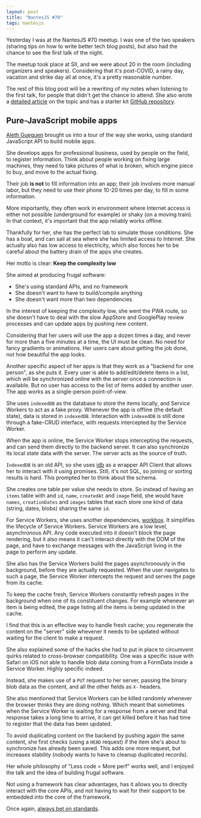 ```yaml
---
layout: post
title: "NantesJS #70"
tags: nantesjs
---
```


Yesterday I was at the NantesJS #70 meetup. I was one of the two speakers
(sharing tips on how to write better tech blog posts), but also had the chance
to see the first talk of the night.

The meetup took place at SII, and we were about 20 in the room (including
organizers and speakers). Considering that it's post-COVID, a rainy day,
vacation and strike day all at once, it's a pretty reasonable number.

The rest of this blog post will be a rewriting of my notes when listening to the
first talk, for people that didn't get the chance to attend. She also wrote
a [detailed
article](https://alethgueguen.com/how-to-build-a-pwa-in-pure-javascript-a-compilation-of-insights-and-pratices)
on the topic and has a starter kit [GitHub
repository](https://github.com/planeth44/pure-JS-PWA).

## Pure-JavaScript mobile apps

[Aleth Gueguen](https://alethgueguen.com/) brought us into a tour of the way she
works, using standard JavaScript API to build mobile apps.

She develops apps for professional business, used by people on the field, to
register information. Think about people working on fixing large machines, they
need to take pictures of what is broken, which engine piece to buy, and move to
the actual fixing.

Their job **is not** to fill information into an app; their job involves more
manual labor, but they need to use their phone 10-20 times per day, to fill in
some information.

More importantly, they often work in environment where Internet access is either
not possible (underground for example) or shaky (on a moving train). In
that context, it's important that the app reliably works offline.

Thankfully for her, she has the perfect lab to simulate those conditions. She
has a boat, and can sail at sea where she has limited access to Internet.
She actually also has low access to electricity, which also forces her to
be careful about the battery drain of the apps she creates.

Her motto is clear: **Keep the complexity low**

She aimed at producing frugal software:

- She's using standard APIs, and no framework
- She doesn't want to have to build/compile anything
- She doesn't want more than two dependencies

In the interest of keeping the complexity low, she went the PWA route, so she
doesn't have to deal with the slow AppStore and GooglePlay review processes and
can update apps by pushing new content.

Considering that her users will use the app a dozen times a day, and never for
more than a five minutes at a time, the UI must be clean. No need for fancy
gradients or animations. Her users care about getting the job done, not how
beautiful the app looks.

Another specific aspect of her apps is that they work as a "backend for one
person", as she puts it. Every user is able to add/edit/delete items in a list,
which will be synchronized online with the server once a connection is available.
But no user has access to the list of items added by another user. The app works
as a single-person point-of-view.

She uses `indexedDB` as the database to store the items locally, and Service
Workers to act as a fake proxy. Whenever the app is offline (the default state),
data is stored in `indexedDB`. Interaction with `indexedDB` is still done through
a fake-CRUD interface, with requests intercepted by the Service Worker.

When the app is online, the Service Worker stops intercepting the requests, and
can send them directly to the backend server. It can also synchronize its local
state data with the server. The server acts as the source of truth.

`IndexedDB` is an old API, so she uses
[idb](https://github.com/jakearchibald/idb) as a wrapper API Client that allows
her to interact with it using promises. Still, it's not SQL, so joining or
sorting results is hard. This prompted her to think about the schema.

She creates one table per value she needs to store. So instead of having an
`items` table with and `id`, `name`, `createdAt` and `image` field, she would have
`names`, `creationDates` and `images` tables that each store one kind of data
(string, dates, blobs) sharing the same `id`.

For Service Workers, she uses another dependencies,
[workbox](https://developer.chrome.com/docs/workbox/). It simplifies the
lifecycle of Service Workers. Service Workers are a low level, asynchronous API.
Any code executed into it doesn't block the page rendering, but it also means it
can't interact directly with the DOM of the page, and have to exchange messages
with the JavaScript living in the page to perform any update.

She also has the Service Workers build the pages asynchronously in the
background, before they are actually requested. When the user navigates to such
a page, the Service Worker intercepts the request and serves the page from its
cache.

To keep the cache fresh, Service Workers constantly refresh pages in the
background when one of its constituent changes. For example whenever an item is
being edited, the page listing all the items is being updated in the cache.

I find that this is an effective way to handle fresh cache; you regenerate the
content on the "server" side whevener it needs to be updated without waiting for
the client to make a request.

She also explained some of the hacks she had to put in place to circumvent
quirks related to cross-browser compatibility. One was a specific issue
with Safari on iOS not able to handle blob data coming from a FormData inside
a Service Worker. Highly specific indeed.

Instead, she makes use of a `PUT` request to her server, passing the binary blob
data as the content, and all the other fields as `X-` headers.

She also mentioned that Service Workers can be killed randomly whenever the
browser thinks they are doing nothing. Which meant that sometimes when the
Service Worker is waiting for a response from a server and that response takes
a long time to arrive, it can get killed before it has had time to register that
the data has been updated.

To avoid duplicating content on the backend by pushing again the same content,
she first checks (using a `HEAD` request) if the item she's about to synchronize
has already been saved. This adds one more request, but increases stability
(nobody wants to have to cleanup duplicated records).

Her whole philosophy of "Less code = More perf" works well, and I enjoyed the
talk and the idea of building frugal software.

Not using a framework has clear advantages, has it allows you to directly
interact with the core APIs, and not having to wait for their support to be
embedded into the core of the framework.

Once again, [always bet on standards](https://robert.accettura.com/blog/2012/03/19/always-bet-on-standards/).
